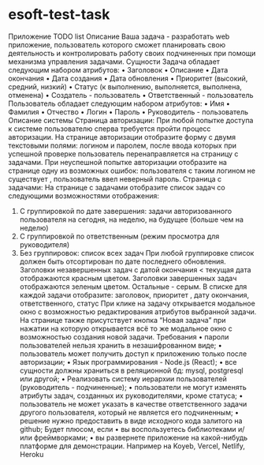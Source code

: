 # esoft-test-task
Приложение TODO list
Описание
Ваша задача - разработать web приложение, пользователь которого сможет
планировать свою деятельность и контролировать работу своих подчиненных при
помощи механизма управления задачами.
Сущности
Задача обладает следующим набором атрибутов:
• Заголовок
• Описание
• Дата окончания
• Дата создания
• Дата обновления
• Приоритет (высокий, средний, низкий)
• Статус (к выполнению, выполняется, выполнена, отменена)
• Создатель - пользователь
• Ответственный - пользователь
Пользователь обладает следующим набором атрибутов:
• Имя
• Фамилия
• Отчество
• Логин
• Пароль
• Руководитель - пользователь
Описание системы
Страница авторизации:
При любой попытке доступа к системе пользователю сперва требуется пройти процесс
авторизации.
На странице авторизации отобразите форму с двумя текстовыми полями: логином и
паролем, после ввода которых при успешной проверке пользователь
перенаправляется на страницу с задачами.
При неуспешной попытке авторизации отобразите на странице одну из возможных
ошибок: пользователя с таким логином не существует , пользователь ввел неверный
пароль.
Страница с задачами:
На странице с задачами отобразите список задач со следующими возможностями
отображения:
1) С группировкой по дате завершения: задачи авторизованного пользователя на
сегодня, на неделю, на будущее (больше чем на неделю)
2) С группировкой по ответственным (режим просмотра для руководителя)
3) Без группировок: список всех задач
При любой группировке список должен быть отсортирован по дате последнего
обновления.
Заголовки незавершенных задач с датой окончания < текущая дата отображаются
красным цветом. Заголовки завершенных задач отображаются зеленым цветом.
Остальные - серым.
В списке для каждой задачи отобразите: заголовок, приоритет , дату окончания,
ответственного, статус
При клике на задачу открывается модальное окно с возможностью редактирования
атрибутов выбранной задачи.
На странице также присутствует кнопка “Новая задача” при нажатии на которую
открывается всё то же модальное окно с возможностью создания новой задачи.
Требования
• пароли пользователей нельзя хранить в незашифрованном виде;
• пользователь может получить доступ к приложению только после авторизации;
• Язык программирования - Node.js (React);
• все сущности должны храниться в реляционной бд: mysql, postgresql или другой;
• Реализовать систему иерархии пользователей (руководитель - подчиненные);
• пользователи не могут изменять атрибуты задач, созданных их руководителями,
кроме статуса;
• пользователь не может указать в качестве ответственного задачи другого
пользователя, который не является его подчиненным;
• решение нужно предоставить в виде исходного кода залитого на github;
Будет плюсом, если
• вы воспользуетесь библиотеками и/или фреймворками;
• вы развернете приложение на какой-нибудь платформе для демонстрации.
Например на Koyeb, Vercel, Netlify, Heroku
